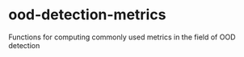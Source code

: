 # ood-detection-metrics
Functions for computing commonly used metrics in the field of OOD detection
